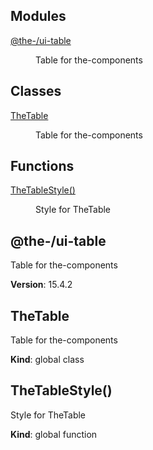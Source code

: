 <!--- Code generated by @the-/script-doc. DO NOT EDIT. -->

## Modules

<dl>
<dt><a href="#module_@the-/ui-table">@the-/ui-table</a></dt>
<dd><p>Table for the-components</p>
</dd>
</dl>

## Classes

<dl>
<dt><a href="#TheTable">TheTable</a></dt>
<dd><p>Table for the-components</p>
</dd>
</dl>

## Functions

<dl>
<dt><a href="#TheTableStyle">TheTableStyle()</a></dt>
<dd><p>Style for TheTable</p>
</dd>
</dl>

<a name="module_@the-/ui-table"></a>

## @the-/ui-table
Table for the-components

**Version**: 15.4.2  
<a name="TheTable"></a>

## TheTable
Table for the-components

**Kind**: global class  
<a name="TheTableStyle"></a>

## TheTableStyle()
Style for TheTable

**Kind**: global function  
